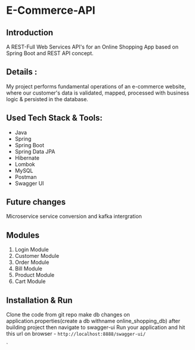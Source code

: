 # E-Commerce-API

## Introduction
A REST-Full Web Services API's for an Online Shopping App based on Spring Boot and REST API concept. 
## Details :
My project performs fundamental operations of an e-commerce website, where our customer's data is validated, mapped, processed with business logic & persisted in the database.

## Used Tech Stack & Tools:

- Java
- Spring
- Spring Boot
- Spring Data JPA
- Hibernate
- Lombok
- MySQL
- Postman
- Swagger UI

## Future changes
Microservice service conversion and kafka intergration
## Modules
1. Login Module
2. Customer Module
3. Order Module
4. Bill Module
5. Product Module
6. Cart Module

## Installation & Run
Clone the code from git repo
make db changes on application.properties(create a db withname online_shopping_db)
after building project then navigate to swagger-ui
Run your application and hit this url on browser - `http://localhost:8888/swagger-ui/`

`
